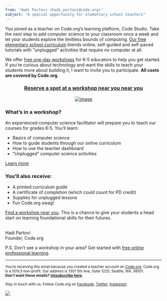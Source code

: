 ```yaml
---
from: 'Hadi Partovi <hadi_partovi@code.org>'
subject: "A special opportunity for elementary school teachers"
---
```


You joined as a teacher on Code.org’s learning platform, Code Studio. Take the next step to add computer science to your classroom once a week and let your students explore the limitless bounds of computing. [Our free elementary school curriculum](https://code.org/educate/curriculum/elementary-school) blends online, self-guided and self-paced tutorials with "unplugged" activities that require no computer at all.

We offer [free one-day workshops](https://code.org/professional-development-workshops) for K-5 educators to help you get started. If you’re curious about technology and want the skills to teach your students more about building it, I want to invite you to participate. **All costs are covered by Code.org**.

<center>

### [Reserve a spot at a workshop near you near you](https://code.org/professional-development-workshops)

[![image](https://staging.code.org/images/fit-300/k5teacherquotesrevised.png)](https://code.org/k5)

</center>

### What’s in a workshop?
An experienced computer science facilitator will prepare you to teach our courses for grades K-5. You’ll learn:

- Basics of computer science
- How to guide students through our online curriculum
- How to use the teacher dashboard
- “Unplugged” computer science activities

[Learn more](https://code.org/k5)

### You’ll also receive:

- A printed curriculum guide
- A certificate of completion (which could count for PD credit)
- Supplies for unplugged lessons
- Fun Code.org swag!

[Find a workshop near you](https://code.org/k5). This is a chance to give your students a head start on learning foundational skills for their futures. 


<br/>
Hadi Partovi<br />
Founder, Code.org
<br />

P.S. Don’t see a workshop in your area? Get started with [free online professional learning](https://code.org/educate/professional-development-online). 

<hr>

<small>You’re receiving this email because you created a teacher account on <a href="https://code.org/">Code.org</a>. Code.org is a 501c3 non-profit. Our address is 1301 5th Ave, Suite 1225, Seattle, WA, 98101.</small> <br />
<small><strong>Don't want these emails? <a href="<%= unsubscribe_link %>">Unsubscribe here</a>.</strong></small></p>
<p><small>Stay in touch with us. Follow Code.org on
<a href="https://www.facebook.com/Code.org">Facebook</a>, <a href="https://twitter.com/codeorg">Twitter</a>, <a href="https://instagram.com/codeorg">Instagram</a>.
</small></p>

![](<%= tracking_pixel %>)